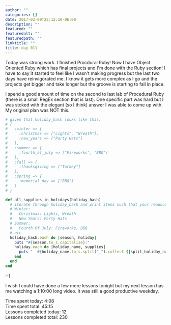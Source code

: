 ```yaml
---
author: ""
categories: []
date: 2017-03-09T22:12:10-06:00
description: ""
featured: ""
featuredalt: ""
featuredpath: ""
linktitle: ""
title: day 011
---
```


Today was strong work. I finished Procdural Ruby! Now I have Object Oriented Ruby which has final projects and I'm done with the Ruby section! I have to say it started to feel like I wasn't making progress but the last two days have reinvigorated me. I know it gets more complex as I go and the projects get bigger and take longer but the groove is starting to fall in place.

I spend a good amount of time on the second to last lab of Procedural Ruby (there is a small RegEx section that is last). One specific part was hard but I was stoked with the elegant (so I think) answer I was able to come up with. My original plan was NOT this.
```ruby
# given that holiday_hash looks like this:
# {
#   :winter => {
#     :christmas => ["Lights", "Wreath"],
#     :new_years => ["Party Hats"]
#   },
#   :summer => {
#     :fourth_of_july => ["Fireworks", "BBQ"]
#   },
#   :fall => {
#     :thanksgiving => ["Turkey"]
#   },
#   :spring => {
#     :memorial_day => ["BBQ"]
#   }
# }

def all_supplies_in_holidays(holiday_hash)
  # iterate through holiday_hash and print items such that your readout resembles:
  # Winter:
  #   Christmas: Lights, Wreath
  #   New Years: Party Hats
  # Summer:
  #   Fourth Of July: Fireworks, BBQ
  # etc.
  holiday_hash.each do |season, holiday|
    puts "#{season.to_s.capitalize}:"
    holiday.each do |holiday_name, supplies|
      puts "  #{holiday_name.to_s.split("_").collect {|split_holiday_name| split_holiday_name.capitalize}.join(" ")}: #{supplies.join(", ")}"
    end
  end
end
```
:-)

I wish I could have done a few more lessons tonight but my next lesson has me watching a 1:10:00 long video. It was still a good productive weekday.

Time spent today: 4:08  
Time spent total: 45:15  
Lessons completed today: 12  
Lessons completed total: 230
